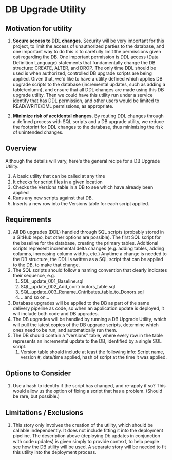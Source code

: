# DB Upgrade Utility
## Motivation for utility

1. **Secure access to DDL changes.**  Security will be very important for this project, to limit the access of unauthorized parties to the database, and one important way to do this is to carefully limit the permissions given out regarding the DB.  One important permission is DDL access (Data Definition Language) statements that fundamentally change the DB structure:  CREATE, ALTER, and DROP.
The only time DDL should be used is when authorized, controlled DB upgrade scripts are being applied.  Given that, we'd like to have a utility defined which applies DB upgrade scripts to the database (incremental updates, such as adding a table/column), and ensure that all DDL changes are made using this DB upgrade utility. Then we could have this utility run under a service identify that has DDL permission, and other users would be limited to READ/WRITE/DML permissions, as appropriate.

2. **Minimize risk of accidental changes.**  By routing DDL changes through a defined process with SQL scripts and a DB upgrade utility, we reduce the footprint for DDL changes to the database, thus minimizing the risk of unintended changes.

## Overview
Although the details will vary, here's the general recipe for a DB Upgrade Utility.
1. A basic utility that can be called at any time
1. It checks for script files in a given location
1. Checks the Versions table in a DB to see which have already been applied
1. Runs any new scripts against that DB.  
1. Inserts a new row into the Versions table for each script applied.

## Requirements
1. All DB upgrades (DDL) handled through SQL scripts (probably stored in a GitHub repo, but other options are possible).  The first SQL script for the baseline for the database, creating the primary tables.  Additional scripts represent incremental delta changes (e.g. adding tables, adding columns, increasing column widths, etc.)  Anytime a change is needed to the DB structure, the DDL is written as a SQL script that can be applied to the DB, to make that change.
1. The SQL scripts should follow a naming convention that clearly indicates their sequence, e.g.  
   1. SQL_update_001_Baseline.sql
   1. SQL_update_002_Add_contributors_table.sql
   1. SQL_update_003_Rename_Cntributes_table_to_Donors.sql
   1. ...and so on...
1. Database upgrades will be applied to the DB as part of the same delivery pipeline as code, so when an application update is deployed, it will include both code and DB upgrades. 
1. The DB upgrades will be handled by running a DB Upgrade Utility, which will pull the latest copies of the DB upgrade scripts, determine which ones need to be run, and automatically run them.
1. The DB should contain a "versions" table, where every row in the table represents an incremental update to the DB, identified by a single SQL script.
   1. Version table should include at least the following info:  Script name, version #, date/time applied, hash of script at the time it was applied.

## Options to Consider
1. Use a hash to identify if the script has changed, and re-apply if so?  This would allow us the option of fixing a script that has a problem.  (Should be rare, but possible.)

## Limitations / Exclusions
1. This story only involves the creation of the utility, which should be callable independently.  It does not include fitting it into the deployment pipeline.  The description above (deploying Db updates in conjunction with code updates) is given simply to provide context, to help people see how the DB utility will be used.  A separate story will be needed to fit this utility into the deployment process.  

